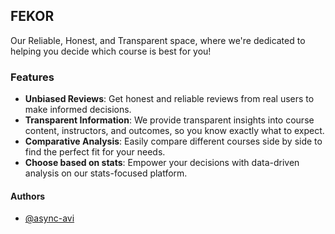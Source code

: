 ## FEKOR

Our Reliable, Honest, and Transparent space, where we're dedicated to helping you decide which course is best for you!

### Features

- **Unbiased Reviews**: Get honest and reliable reviews from real users to make informed decisions.
- **Transparent Information**: We provide transparent insights into course content, instructors, and outcomes, so you know exactly what to expect.
- **Comparative Analysis**: Easily compare different courses side by side to find the perfect fit for your needs.
- **Choose based on stats**: Empower your decisions with data-driven analysis on our stats-focused platform.

#### Authors

- [@async-avi](https://github.com/async-avi)
